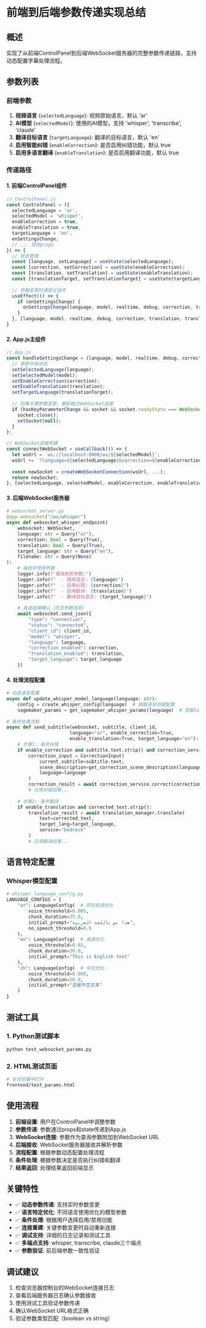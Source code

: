 # 前端到后端参数传递实现总结

## 概述
实现了从前端ControlPanel到后端WebSocket服务器的完整参数传递链路，支持动态配置字幕处理流程。

## 参数列表

### 前端参数
1. **视频语言** (`selectedLanguage`): 视频原始语言，默认 'ar'
2. **AI模型** (`selectedModel`): 使用的AI模型，支持 'whisper', 'transcribe', 'claude'
3. **翻译目标语言** (`targetLanguage`): 翻译的目标语言，默认 'en'
4. **启用智能纠错** (`enableCorrection`): 是否启用纠错功能，默认 true
5. **启用多语言翻译** (`enableTranslation`): 是否启用翻译功能，默认 true

### 传递路径

#### 1. 前端ControlPanel组件
```javascript
// ControlPanel.js
const ControlPanel = ({ 
  selectedLanguage = 'ar',
  selectedModel = 'whisper', 
  enableCorrection = true,
  enableTranslation = true,
  targetLanguage = 'en',
  onSettingsChange,
  // ... 其他props
}) => {
  // 状态管理
  const [language, setLanguage] = useState(selectedLanguage);
  const [correction, setCorrection] = useState(enableCorrection);
  const [translation, setTranslation] = useState(enableTranslation);
  const [translationTarget, setTranslationTarget] = useState(targetLanguage);
  
  // 参数变更时通知父组件
  useEffect(() => {
    if (onSettingsChange) {
      onSettingsChange(language, model, realtime, debug, correction, translation, translationTarget);
    }
  }, [language, model, realtime, debug, correction, translation, translationTarget, onSettingsChange]);
}
```

#### 2. App.js主组件
```javascript
// App.js
const handleSettingsChange = (language, model, realtime, debug, correction, translation, translationTarget) => {
  // 更新所有状态
  setSelectedLanguage(language);
  setSelectedModel(model);
  setEnableCorrection(correction);
  setEnableTranslation(translation);
  setTargetLanguage(translationTarget);
  
  // 如果关键参数变更，重新建立WebSocket连接
  if (hasKeyParameterChange && socket && socket.readyState === WebSocket.OPEN) {
    socket.close();
    setSocket(null);
  }
};

// WebSocket连接构建
const connectWebSocket = useCallback(() => {
  let wsUrl = `ws://localhost:8000/ws/${selectedModel}`;
  wsUrl += `?language=${selectedLanguage}&correction=${enableCorrection}&translation=${enableTranslation}&target_language=${targetLanguage}`;
  
  const newSocket = createWebSocketConnection(wsUrl, ...);
  return newSocket;
}, [selectedLanguage, selectedModel, enableCorrection, enableTranslation, targetLanguage]);
```

#### 3. 后端WebSocket服务器
```python
# websocket_server.py
@app.websocket("/ws/whisper")
async def websocket_whisper_endpoint(
    websocket: WebSocket, 
    language: str = Query("ar"),
    correction: bool = Query(True),
    translation: bool = Query(True),
    target_language: str = Query("en"),
    filename: str = Query(None)
):
    # 接收并使用参数
    logger.info(f"接收到的参数:")
    logger.info(f"  - 视频语言: {language}")
    logger.info(f"  - 启用纠错: {correction}")
    logger.info(f"  - 启用翻译: {translation}")
    logger.info(f"  - 翻译目标语言: {target_language}")
    
    # 发送连接确认（包含参数信息）
    await websocket.send_json({
        "type": "connection",
        "status": "connected",
        "client_id": client_id,
        "model": "whisper",
        "language": language,
        "correction_enabled": correction,
        "translation_enabled": translation,
        "target_language": target_language
    })
```

#### 4. 处理流程配置
```python
# 动态语言配置
async def update_whisper_model_language(language: str):
    config = create_whisper_config(language)  # 根据语言创建配置
    sagemaker_params = get_sagemaker_whisper_params(language)  # 获取SageMaker参数
    
# 条件处理流程
async def send_subtitle(websocket, subtitle, client_id, 
                       language="ar", enable_correction=True, 
                       enable_translation=True, target_language="en"):
    # 步骤1: 条件纠错
    if enable_correction and subtitle.text.strip() and correction_service:
        correction_input = CorrectionInput(
            current_subtitle=subtitle.text,
            scene_description=get_correction_scene_description(language),
            language=language
        )
        correction_result = await correction_service.correct(correction_input)
        # 应用纠错结果...
    
    # 步骤2: 条件翻译
    if enable_translation and corrected_text.strip():
        translation_result = await translation_manager.translate(
            text=corrected_text,
            target_lang=target_language,
            service="bedrock"
        )
        # 应用翻译结果...
```

## 语言特定配置

### Whisper模型配置
```python
# whisper_language_config.py
LANGUAGE_CONFIGS = {
    "ar": LanguageConfig(  # 阿拉伯语优化
        voice_threshold=0.005,
        chunk_duration=25.0,
        initial_prompt="هذا نص باللغة العربية",
        no_speech_threshold=0.5
    ),
    "en": LanguageConfig(  # 英语优化
        voice_threshold=0.01,
        chunk_duration=30.0,
        initial_prompt="This is English text"
    ),
    "zh": LanguageConfig(  # 中文优化
        voice_threshold=0.008,
        chunk_duration=20.0,
        initial_prompt="这是中文文本"
    )
}
```

## 测试工具

### 1. Python测试脚本
```bash
python test_websocket_params.py
```

### 2. HTML测试页面
```bash
# 在浏览器中打开
frontend/test_params.html
```

## 使用流程

1. **前端设置**: 用户在ControlPanel中调整参数
2. **参数传递**: 参数通过props和state传递到App.js
3. **WebSocket连接**: 参数作为查询参数附加到WebSocket URL
4. **后端接收**: WebSocket服务器接收并解析参数
5. **流程配置**: 根据参数动态配置处理流程
6. **条件处理**: 根据参数决定是否执行纠错和翻译
7. **结果返回**: 处理结果返回前端显示

## 关键特性

- ✅ **动态参数传递**: 支持实时参数变更
- ✅ **语言特定优化**: 不同语言使用优化的模型参数
- ✅ **条件处理**: 根据用户选择启用/禁用功能
- ✅ **连接重建**: 关键参数变更时自动重新连接
- ✅ **调试支持**: 详细的日志记录和测试工具
- ✅ **多端点支持**: whisper, transcribe, claude三个端点
- ✅ **参数验证**: 前后端参数一致性验证

## 调试建议

1. 检查浏览器控制台的WebSocket连接日志
2. 查看后端服务器日志确认参数接收
3. 使用测试工具验证参数传递
4. 确认WebSocket URL格式正确
5. 验证参数类型匹配（boolean vs string）
